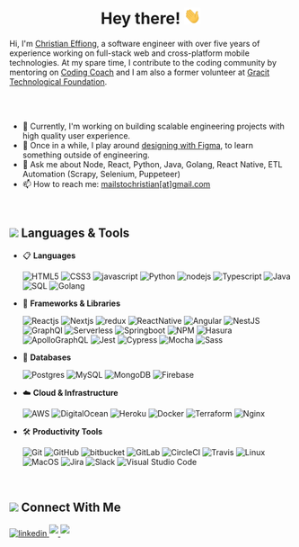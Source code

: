<h1 align="center">Hey there! <img src="hi.gif" width="30"/></h1>
Hi, I'm <a href="https://www.linkedin.com/in/christianeffiong/">Christian Effiong</a>, a software engineer with over five years of experience working on full-stack web and cross-platform mobile technologies. At my spare time, I contribute to the coding community by mentoring on <a href="https://codingcoach.io/" target="_blank" rel="noopener">Coding Coach</a> and I am also a former volunteer at <a href="http://gracitfoundation.org/" target="_blank" rel="noopener">Gracit Technological Foundation</a>.

 <br><br>

- 🔭 Currently, I'm working on building scalable engineering projects with high quality user experience.
- 🌱 Once in a while, I play around <a href="https://www.figma.com/file/UfySW0XrNFQNtSjXECehwz/TeamUp-Project?node-id=0%3A1&t=K2lmvl6W5BDxIjHv-1" target="_blank" rel="noopener">designing with Figma</a>, to learn something outside of engineering.
- 💬 Ask me about Node, React, Python, Java, Golang, React Native, ETL Automation (Scrapy, Selenium, Puppeteer)
- 📫 How to reach me: <a href="mailto:mailstochristian@gmail.com" target="_blank" rel="noopener">mailstochristian[at]gmail.com</a>

<br>

## <img src="https://media2.giphy.com/media/QssGEmpkyEOhBCb7e1/giphy.gif?cid=ecf05e47a0n3gi1bfqntqmob8g9aid1oyj2wr3ds3mg700bl&rid=giphy.gif" width ="25"><b> Languages &amp; Tools</b>
<p align="center">

- 📋 <b>Languages</b>
    
    ![HTML5](https://img.shields.io/badge/html5-%23E34F26.svg?style=for-the-badge&logo=html5&logoColor=white)
    ![CSS3](https://img.shields.io/badge/css3-%231572B6.svg?style=for-the-badge&logo=css3&logoColor=white)
    ![javascript](https://img.shields.io/badge/javascript%20-%23323330.svg?&style=for-the-badge&logo=javascript&logoColor=%23F7DF1E)
    ![Python](https://img.shields.io/badge/python-29567c.svg?&style=for-the-badge&logo=Python&logoColor=%23F7DF1E)
    ![nodejs](https://img.shields.io/badge/node.js%20-%2343853D.svg?&style=for-the-badge&logo=node.js&logoColor=white)
    ![Typescript](https://img.shields.io/badge/TypeScript-007ACC?style=for-the-badge&logo=typescript&logoColor=white)
    ![Java](https://img.shields.io/badge/java-fff.svg?style=for-the-badge&logo=Java&logoColor=007396)
    ![SQL](https://img.shields.io/badge/SQL-0064a5.svg?style=for-the-badge&logo=postgresql&logoColor=white)
    ![Golang](https://img.shields.io/badge/Golang-007d9c.svg?style=for-the-badge&logo=go&logoColor=white)
   
    
- 🎨 <b>Frameworks & Libraries</b>

   ![Reactjs](https://img.shields.io/badge/react%20-%2320232a.svg?&style=for-the-badge&logo=react&logoColor=%2361DAFB)
   ![Nextjs](https://img.shields.io/badge/next.js-000000?style=for-the-badge&logo=nextdotjs&logoColor=white)
   ![redux](https://img.shields.io/badge/Redux-593D88?style=for-the-badge&logo=redux&logoColor=white)
   ![ReactNative](https://img.shields.io/badge/react%20native-61dafb.svg?&style=for-the-badge&logo=react&logoColor=000)
   ![Angular](https://img.shields.io/badge/Angular-c9002e?style=for-the-badge&logo=angular&logoColor=fff)
   ![NestJS](https://img.shields.io/badge/Nest.js-000000?style=for-the-badge&logo=nestjs&logoColor=ed2945)
   ![GraphQl](https://img.shields.io/badge/GraphQl-E10098?style=for-the-badge&logo=graphql&logoColor=white)
   ![Serverless](https://img.shields.io/badge/Serverless-000000?style=for-the-badge&logo=Serverless&logoColor=fd5750)
   ![Springboot](https://img.shields.io/badge/Spring%20Boot-80ea6e?style=for-the-badge&logo=springboot&logoColor=000)
   ![NPM](https://img.shields.io/badge/npm-CB3837?style=for-the-badge&logo=npm&logoColor=white)
   ![Hasura](https://img.shields.io/badge/Hasura-1599e5?style=for-the-badge&logo=hasura&logoColor=white)
   ![ApolloGraphQL](https://img.shields.io/badge/Apollo%20GraphQL-311C87?style=for-the-badge&logo=apollo-graphql&logoColor=white)
   ![Jest](https://img.shields.io/badge/Jest-15C213.svg?&style=for-the-badge&logo=jest&logoColor=white)
   ![Cypress](https://img.shields.io/badge/Cypress-000?style=for-the-badge&logo=cypress&logoColor=white)
   ![Mocha](https://img.shields.io/badge/Mocha-8D6748.svg?style=for-the-badge&logo=mocha&logoColor=white)
   ![Sass](https://img.shields.io/badge/Sass-bf4080?style=for-the-badge&logo=sass&logoColor=white)
    
- 💾 <b>Databases</b>

    ![Postgres](https://img.shields.io/badge/PostgreSQL-0064a5?style=for-the-badge&logo=postgresql&logoColor=white) 
    ![MySQL](https://img.shields.io/badge/MySQL-00000F?style=for-the-badge&logo=mysql&logoColor=white) 
    ![MongoDB](https://img.shields.io/badge/MongoDB-%234ea94b.svg?&style=for-the-badge&logo=mongodb&logoColor=white) 
    ![Firebase](https://img.shields.io/badge/Firebase-fff?style=for-the-badge&logo=firebase&logoColor=e7b92c) 

- ☁️ <b>Cloud & Infrastructure</b>

    
    ![AWS](https://img.shields.io/badge/Amazon%20AWS-232f3e.svg?&style=for-the-badge&logo=amazon%20aws&logoColor=white) 
    ![DigitalOcean](https://img.shields.io/badge/Digital%20Ocean-0063ef?style=for-the-badge&logo=digitalocean&logoColor=white) 
    ![Heroku](https://img.shields.io/badge/Heroku-3f008f?style=for-the-badge&logo=heroku&logoColor=white)
    ![Docker](https://img.shields.io/badge/Docker-0063ef?style=for-the-badge&logo=docker&logoColor=white)
    ![Terraform](https://img.shields.io/badge/Terraform-000?style=for-the-badge&logo=terraform&logoColor=844fba)
    ![Nginx](https://img.shields.io/badge/Nginx-099639?style=for-the-badge&logo=nginx&logoColor=fff)
    
    
- 🛠 <b>Productivity Tools</b>

    ![Git](https://img.shields.io/badge/git-%23F05033.svg?style=for-the-badge&logo=git&logoColor=white)
    ![GitHub](https://img.shields.io/badge/github-%23121011.svg?style=for-the-badge&logo=github&logoColor=white)
    ![bitbucket](https://img.shields.io/badge/BitBucket-darkblue?style=for-the-badge&logo=bitbucket&logoColor=white)
    ![GitLab](https://img.shields.io/badge/Gitlab-FCA121?style=for-the-badge&logo=gitlab&logoColor=fff)
    ![CircleCI](https://img.shields.io/badge/CircleCI-02042B?style=for-the-badge&logo=circleci&logoColor=fff)
    ![Travis](https://img.shields.io/badge/Travis%20CI-ded99f?style=for-the-badge&logo=travis&logoColor=000)
    ![Linux](https://img.shields.io/badge/Linux-FCC624?style=for-the-badge&logo=linux&logoColor=black)
    ![MacOS](https://img.shields.io/badge/Mac%20OS-000?style=for-the-badge&logo=apple&logoColor=white)
    ![Jira](https://img.shields.io/badge/Jira-0052CC.svg?style=for-the-badge&logo=jira&logoColor=white) 
    ![Slack](https://img.shields.io/badge/Slack-611f69?style=for-the-badge&logo=slack&logoColor=white)
    ![Visual Studio Code](https://img.shields.io/badge/Microsoft%20Teams-464EB8.svg?style=for-the-badge&logo=microsoft-teams&logoColor=white)
    
</p>
<br>

## <img src="https://media.giphy.com/media/23D8NR89IoZUC9jgsO/giphy.gif" width ="25"><b> Connect With Me</b>

<a href="https://linkedin.com/in/christianeffiong" target="_blank">
<img src=https://img.shields.io/badge/linkedin-%2300acee.svg?color=4386fa&style=for-the-badge&logo=linkedin&logoColor=white alt=linkedin style="margin-bottom: 5px;" />
 <a href="https://www.twitter.com/__krizten" target="_blank">
<img src="https://img.shields.io/badge/Twitter-00ACEE?style=for-the-badge&logo=twitter&logoColor=white"  style="margin-bottom: 5px;" />
</a>
<a href="mailto:mailstochristian@gmail.com" target="_blank">
<img src="https://img.shields.io/badge/-Gmail-c71610?style=for-the-badge&logo=Gmail&logoColor=white"  style="margin-bottom: 5px;" />
</a>


